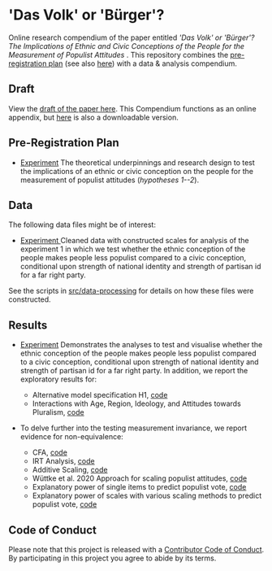 # 'Das Volk' or 'Bürger'? 
Online research compendium of the paper entitled _'Das Volk' or 'Bürger'? The Implications of Ethnic and Civic Conceptions of the People for the Measurement of Populist Attitudes_ . This repository combines the [pre-registration plan](https://github.com/MarikenvdVelden/wording-experiment-populist-attitudes/blob/master/docs/pap/pap.pdf) (see also [here](https://osf.io/d6q5b/)) with a data &amp; analysis compendium.

## Draft
View the [draft of the paper here](report/draft.pdf). This Compendium functions as an online appendix, but [here](report/appendix.pdf) is also a downloadable version.

## Pre-Registration Plan
* [Experiment](docs/pap/pap.pdf) The theoretical underpinnings and research design to test the implications of an ethnic or civic conception on the people for the measurement of populist attitudes (_hypotheses 1--2_).

## Data
The following data files might be of interest:

* [Experiment ](data/intermediate/cleaned_experiment.RData) Cleaned data with constructed scales for analysis of the experiment 1 in which we test whether the ethnic conception of the people makes people less populist compared to a civic conception, conditional upon strength of national identity and strength of partisan id for a far right party.

See the scripts in [src/data-processing](src/data-processing/prep_data.md) for details on how these files were constructed.

## Results
* [Experiment](src/analysis/analyses.md) Demonstrates the analyses to test and visualise whether the ethnic conception of the people makes people less populist compared to a civic conception, conditional upon strength of national identity and strength of partisan id for a far right party. 
In addition, we report the exploratory results for:
	- Alternative model specification H1, [code](src/analysis/explorative_analysis.R)
	- Interactions with Age, Region, Ideology, and Attitudes towards Pluralism, [code](src/analysis/explorative_analysis.R)

* To delve further into the testing measurement invariance, we report evidence for non-equivalence:
	- CFA, [code](src/analysis/explorative_cfa.R)
	- IRT Analysis, [code](src/analysis/IRT.R)
	- Additive Scaling, [code](src/analysis/additive-scale.R)
	- Wüttke et al. 2020 Approach for scaling populist attitudes, [code](src/analysis/wuttke-approach.R)
	- Explanatory power of single items to predict populist vote, [code](src/analysis/predict-pop-vote-items.R)
	- Explanatory power of scales with various scaling methods to predict populist vote, [code](src/analysis/predict-pop-vote-scales.R)

## Code of Conduct
Please note that this project is released with a [Contributor Code of Conduct](CONDUCT.md). By participating in this project you agree to abide by its terms.